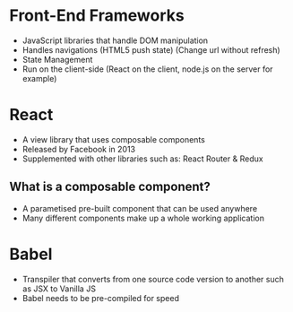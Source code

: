 # Front-End Frameworks
- JavaScript libraries that handle DOM manipulation
- Handles navigations (HTML5 push state) (Change url without refresh)
- State Management
- Run on the client-side (React on the client, node.js on the server for example)

# React
- A view library that uses composable components
- Released by Facebook in 2013
- Supplemented with other libraries such as: React Router & Redux

## What is a composable component?
- A parametised pre-built component that can be used anywhere
- Many different components make up a whole working application

# Babel
- Transpiler that converts from one source code version to another such as JSX to Vanilla JS
- Babel needs to be pre-compiled for speed